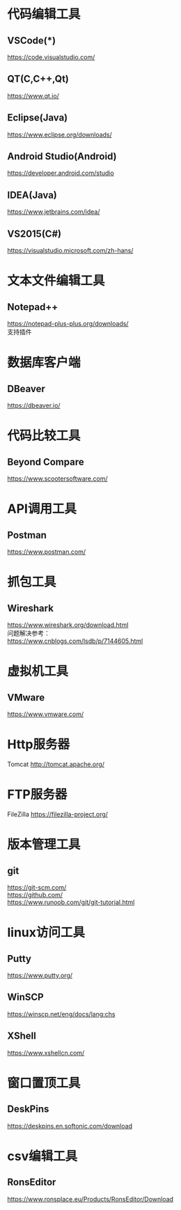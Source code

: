
# 代码编辑工具

## VSCode(*)
https://code.visualstudio.com/   

## QT(C,C++,Qt)  
https://www.qt.io/  

## Eclipse(Java) 
https://www.eclipse.org/downloads/  

## Android Studio(Android) 
https://developer.android.com/studio
  
## IDEA(Java) 
https://www.jetbrains.com/idea/  
 
## VS2015(C#) 
https://visualstudio.microsoft.com/zh-hans/    



# 文本文件编辑工具

## Notepad++
https://notepad-plus-plus.org/downloads/   
支持插件  


# 数据库客户端

## DBeaver
https://dbeaver.io/



# 代码比较工具

## Beyond Compare  
https://www.scootersoftware.com/



# API调用工具

## Postman
https://www.postman.com/



# 抓包工具
## Wireshark
https://www.wireshark.org/download.html  
问题解决参考：  
https://www.cnblogs.com/lsdb/p/7144605.html
  


# 虚拟机工具

## VMware
https://www.vmware.com/



# Http服务器
Tomcat
http://tomcat.apache.org/



# FTP服务器
FileZilla
  https://filezilla-project.org/



# 版本管理工具
## git
https://git-scm.com/  
https://github.com/  
https://www.runoob.com/git/git-tutorial.html



# linux访问工具
## Putty
https://www.putty.org/

## WinSCP
https://winscp.net/eng/docs/lang:chs

## XShell
https://www.xshellcn.com/


# 窗口置顶工具

## DeskPins
https://deskpins.en.softonic.com/download



# csv编辑工具

## RonsEditor
https://www.ronsplace.eu/Products/RonsEditor/Download